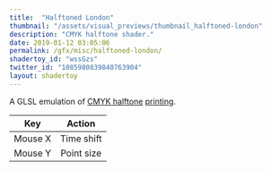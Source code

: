 ```yaml
---
title:  "Halftoned London"
thumbnail: "/assets/visual_previews/thumbnail_halftoned-london"
description: "CMYK halftone shader."
date: 2019-01-12 03:05:06
permalink: /gfx/misc/halftoned-london/
shadertoy_id: "wssGzs" 
twitter_id: "1085980839840763904"
layout: shadertoy
---
```

A GLSL emulation of [CMYK halftone](https://en.wikipedia.org/wiki/Halftone) [printing](https://en.wikipedia.org/wiki/Screen_angle).

| Key      | Action        | 
|----------|:-------------:|
| Mouse X  | Time shift    |
| Mouse Y  | Point size    |
